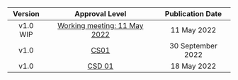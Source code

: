 | **Version** | **Approval Level** | **Publication Date** |
|:---:|:---:|:---:|
| v1.0 WIP | <a href="https://github.com/oasis-tcs/openc2-oc2arch/tree/working" target="_blank">Working meeting: 11 May 2022</a> | 11 May 2022 |
| v1.0 | [CS01](https://github.com/oasis-tcs/openc2-oc2arch/blob/working/oc2arch-v1.0.md) | 30 September 2022 |
| v1.0 | [CSD 01](https://docs.oasis-open.org/openc2/oc2arch/v1.0/cs01/oc2arch-v1.0-cs01.html) | 18 May 2022 |